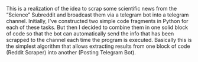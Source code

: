 This is a realization of the idea to scrap some scientific news from the “Science” Subreddit and broadcast them via a telegram bot into a telegram channel. Initially, I've constructed two simple code fragments in Python for each of these tasks. But then I decided to combine them in one solid block of code so that the bot can automatically send the info that has been scrapped to the channel each time the program is executed. Basically this is the simplest algorithm that allows extracting results from one block of code (Reddit Scraper) into another (Posting Telegram Bot).
